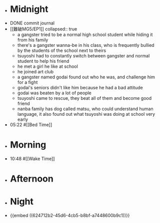 - # Midnight
- DONE commit journal
- [[難破MG5/EP1]]
  collapsed:: true
	- a gangster tried to be a normal high school student while hiding it from his family
	- there's a gangster wanna-be in his class, who is frequently bullied by the students of the school next to theirs
	- tsuyoshi had to constantly switch between gangster and normal student to help his friend
	- he met a girl he like at school
	- he joined art club
	- a gangster named godai found out who he was, and challenge him for a fight
	- godai's seniors didn't like him because he had a bad attitude
	- godai was beaten by a lot of people
	- tsuyoshi came to rescue, they beat all of them and become good friend
	- nanba family has dog called matsu, who could understand human language, it also found out what tsuyoshi was doing at school very early
- 05:22 #[[Bed Time]]
- # Morning
- 10:48 #[[Wake Time]]
- # Afternoon
- # Night
- {{embed ((624712b2-45d6-4cb5-b8bf-a7448600b9c1))}}